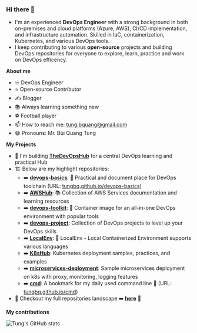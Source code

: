 ### Hi there 👋
- I'm an experienced **DevOps Engineer** with a strong background in both on-premises and cloud platforms (Azure, AWS), CI/CD implementation, and infrastructure automation. Skilled in IaC, containerization, Kubernetes, and various DevOps tools.
- I keep contributing to various **open-source** projects and building DevOps repositories for everyone to explore, learn, practice and work on DevOps efficency.

**About me**
- ♾️ DevOps Engineer
- ⭐ Open-source Contributor
- ✍️ Blogger
- 📚 Always learning something new
- ⚽ Football player
- 📫 How to reach me: tung.bquang@gmail.com
- 😄 Pronouns: Mr. Bùi Quang Tùng

**My Projects**
-  🚀 I'm building [**TheDevOpsHub**](https://github.com/TheDevOpsHub) for a central DevOps learning and practical Hub
- 🏗️ Below are my highlight repositories:
   - ➡️ [**devops-basics**](https://github.com/tungbq/devops-basics): 🚀 Practical and document place for DevOps toolchain (URL: [tungbq.github.io/devops-basics](https://tungbq.github.io/devops-basics/))
   - ➡️ [**AWSHub**](https://github.com/tungbq/AWSHub): 📚 Collection of AWS Services documentation and learning resources
   - ➡️ [**devops-toolkit**](https://github.com/tungbq/devops-toolkit): 🐳 Container image for an all-in-one DevOps environment with popular tools
   - ➡️ [**devops-project**](https://github.com/tungbq/devops-project): Collection of DevOps projects to level up your DevOps skills
   - ➡️ [**LocalEnv**](https://github.com/tungbq/LocalEnv): 🐳 LocalEnv - Local Containerized Environment supports various languages
   - ➡️ [**K8sHub**](https://github.com/tungbq/K8sHub): Kubernetes deployment samples, practices, and examples
   - ➡️ [**microservices-deployment**](https://github.com/TheDevOpsHub/microservices-deployment): Sample microservices deployment on k8s with proxy, monitoring, logging features
   - ➡️ [**cmd**](https://github.com/tungbq/cmd): A bookmark for my daily used command line :bookmark: (URL: [tungbq.github.io/cmd](https://tungbq.github.io/cmd))
- 👀 Checkout my full repositories landscape ➡️ [**here**](https://github.com/tungbq/repos/blob/main/README.md) 🚀

**My contributions**

![Tung's GitHub stats](https://github-readme-stats.vercel.app/api?username=tungbq&count_private=true&theme=tokyonight&show_icons=true)
